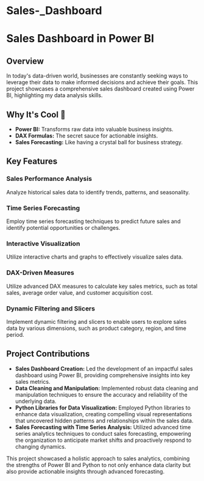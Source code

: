 # Sales-_Dashboard
# Sales Dashboard in Power BI

## Overview

In today's data-driven world, businesses are constantly seeking ways to leverage their data to make informed decisions and achieve their goals. This project showcases a comprehensive sales dashboard created using Power BI, highlighting my data analysis skills.

## Why It's Cool 🌟

- **Power BI:** Transforms raw data into valuable business insights.
- **DAX Formulas:** The secret sauce for actionable insights.
- **Sales Forecasting:** Like having a crystal ball for business strategy.

## Key Features

### Sales Performance Analysis

Analyze historical sales data to identify trends, patterns, and seasonality.

### Time Series Forecasting

Employ time series forecasting techniques to predict future sales and identify potential opportunities or challenges.

### Interactive Visualization

Utilize interactive charts and graphs to effectively visualize sales data.

### DAX-Driven Measures

Utilize advanced DAX measures to calculate key sales metrics, such as total sales, average order value, and customer acquisition cost.

### Dynamic Filtering and Slicers

Implement dynamic filtering and slicers to enable users to explore sales data by various dimensions, such as product category, region, and time period.

## Project Contributions

- **Sales Dashboard Creation:** Led the development of an impactful sales dashboard using Power BI, providing comprehensive insights into key sales metrics.
- **Data Cleaning and Manipulation:** Implemented robust data cleaning and manipulation techniques to ensure the accuracy and reliability of the underlying data.
- **Python Libraries for Data Visualization:** Employed Python libraries to enhance data visualization, creating compelling visual representations that uncovered hidden patterns and relationships within the sales data.
- **Sales Forecasting with Time Series Analysis:** Utilized advanced time series analytics techniques to conduct sales forecasting, empowering the organization to anticipate market shifts and proactively respond to changing dynamics.

This project showcased a holistic approach to sales analytics, combining the strengths of Power BI and Python to not only enhance data clarity but also provide actionable insights through advanced forecasting.
